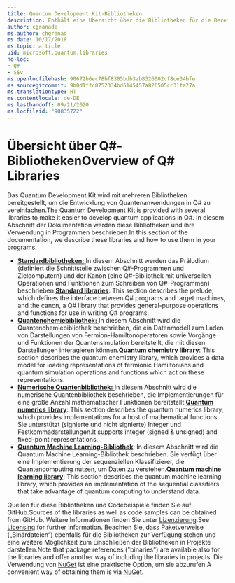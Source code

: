 ```yaml
---
title: Quantum Development Kit-Bibliotheken
description: Enthält eine Übersicht über die Bibliotheken für die Bereiche Standard, Chemie und Numerik, die im Microsoft Quantum Development Kit enthalten sind.
author: cgranade
ms.author: chgranad
ms.date: 10/17/2018
ms.topic: article
uid: microsoft.quantum.libraries
no-loc:
- Q#
- $$v
ms.openlocfilehash: 90672b6ec78bf8305bdb3ab8326002cf8ce34bfe
ms.sourcegitcommit: 9b0d1ffc8752334bd6145457a826505cc31fa27a
ms.translationtype: HT
ms.contentlocale: de-DE
ms.lasthandoff: 09/21/2020
ms.locfileid: "90835722"
---
```

# <a name="overview-of-no-locq-libraries"></a><span data-ttu-id="eaf42-103">Übersicht über Q#-Bibliotheken</span><span class="sxs-lookup"><span data-stu-id="eaf42-103">Overview of Q# Libraries</span></span>
<span data-ttu-id="eaf42-104">Das Quantum Development Kit wird mit mehreren Bibliotheken bereitgestellt, um die Entwicklung von Quantenanwendungen in Q# zu vereinfachen.</span><span class="sxs-lookup"><span data-stu-id="eaf42-104">The Quantum Development Kit is provided with several libraries to make it easier to develop quantum applications in Q#.</span></span>
<span data-ttu-id="eaf42-105">In diesem Abschnitt der Dokumentation werden diese Bibliotheken und ihre Verwendung in Programmen beschrieben.</span><span class="sxs-lookup"><span data-stu-id="eaf42-105">In this section of the documentation, we describe these libraries and how to use them in your programs.</span></span>

- <span data-ttu-id="eaf42-106">[**Standardbibliotheken:** ](xref:microsoft.quantum.libraries.standard.intro) In diesem Abschnitt werden das Präludium (definiert die Schnittstelle zwischen Q#-Programmen und Zielcomputern) und der Kanon (eine Q#-Bibliothek mit universellen Operationen und Funktionen zum Schreiben von Q#-Programmen) beschrieben.</span><span class="sxs-lookup"><span data-stu-id="eaf42-106">[**Standard libraries**](xref:microsoft.quantum.libraries.standard.intro): This section describes the prelude, which defines the interface between Q# programs and target machines, and the canon, a Q# library that provides general-purpose operations and functions for use in writing Q# programs.</span></span>
- <span data-ttu-id="eaf42-107">[**Quantenchemiebibliothek:** ](xref:microsoft.quantum.chemistry.concepts.intro) In diesem Abschnitt wird die Quantenchemiebibliothek beschrieben, die ein Datenmodell zum Laden von Darstellungen von Fermion-Hamiltonoperatoren sowie Vorgänge und Funktionen der Quantensimulation bereitstellt, die mit diesen Darstellungen interagieren können.</span><span class="sxs-lookup"><span data-stu-id="eaf42-107">[**Quantum chemistry library**](xref:microsoft.quantum.chemistry.concepts.intro): This section describes the quantum chemistry library, which provides a data model for loading representations of fermionic Hamiltonians and quantum simulation operations and functions which act on these representations.</span></span>
- <span data-ttu-id="eaf42-108">[**Numerische Quantenbibliothek:** ](xref:microsoft.quantum.numerics.intro) In diesem Abschnitt wird die numerische Quantenbibliothek beschrieben, die Implementierungen für eine große Anzahl mathematischer Funktionen bereitstellt.</span><span class="sxs-lookup"><span data-stu-id="eaf42-108">[**Quantum numerics library**](xref:microsoft.quantum.numerics.intro): This section describes the quantum numerics library, which provides implementations for a host of mathematical functions.</span></span> <span data-ttu-id="eaf42-109">Sie unterstützt (signierte und nicht signierte) Integer und Festkommadarstellungen.</span><span class="sxs-lookup"><span data-stu-id="eaf42-109">It supports integer (signed & unsigned) and fixed-point representations.</span></span>
- <span data-ttu-id="eaf42-110">[**Quantum Machine Learning-Bibliothek**](xref:microsoft.quantum.machine-learning.concepts.intro): In diesem Abschnitt wird die Quantum Machine Learning-Bibliothek beschrieben. Sie verfügt über eine Implementierung der sequenziellen Klassifizierer, die Quantencomputing nutzen, um Daten zu verstehen.</span><span class="sxs-lookup"><span data-stu-id="eaf42-110">[**Quantum machine learning library**](xref:microsoft.quantum.machine-learning.concepts.intro): This section describes the quantum machine learning library, which provides an implementation of the sequential classifiers that take advantage of quantum computing to understand data.</span></span>

<span data-ttu-id="eaf42-111">Quellen für diese Bibliotheken und Codebeispiele finden Sie auf GitHub.</span><span class="sxs-lookup"><span data-stu-id="eaf42-111">Sources of the libraries as well as code samples can be obtained from GitHub.</span></span>
<span data-ttu-id="eaf42-112">Weitere Informationen finden Sie unter [Lizenzierung](xref:microsoft.quantum.libraries.licensing).</span><span class="sxs-lookup"><span data-stu-id="eaf42-112">See [Licensing](xref:microsoft.quantum.libraries.licensing) for further information.</span></span> <span data-ttu-id="eaf42-113">Beachten Sie, dass Paketverweise („Binärdateien“) ebenfalls für die Bibliotheken zur Verfügung stehen und eine weitere Möglichkeit zum Einschließen der Bibliotheken in Projekte darstellen.</span><span class="sxs-lookup"><span data-stu-id="eaf42-113">Note that package references ("binaries") are available also for the libraries and offer another way of including the libraries in projects.</span></span>
<span data-ttu-id="eaf42-114">Die Verwendung von [NuGet](https://nuget.org) ist eine praktische Option, um sie abzurufen.</span><span class="sxs-lookup"><span data-stu-id="eaf42-114">A convenient way of obtaining them is via [NuGet](https://nuget.org).</span></span>

